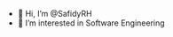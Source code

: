 - 👋 Hi, I’m @SafidyRH
- 👀 I’m interested in Software Engineering


<!---
SafidyRH/SafidyRH is a ✨ special ✨ repository because its `README.md` (this file) appears on your GitHub profile.
You can click the Preview link to take a look at your changes.
--->

